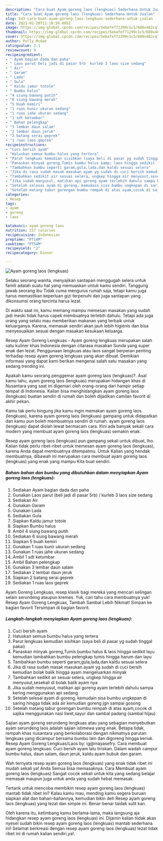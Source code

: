 ```yaml
---
description: "Cara buat Ayam goreng laos (lengkuas) Sederhana Untuk Jualan"
title: "Cara buat Ayam goreng laos (lengkuas) Sederhana Untuk Jualan"
slug: 143-cara-buat-ayam-goreng-laos-lengkuas-sederhana-untuk-jualan
date: 2021-02-20T11:10:50.895Z
image: https://img-global.cpcdn.com/recipes/5ebafef71299c1c5/680x482cq70/ayam-goreng-laos-lengkuas-foto-resep-utama.jpg
thumbnail: https://img-global.cpcdn.com/recipes/5ebafef71299c1c5/680x482cq70/ayam-goreng-laos-lengkuas-foto-resep-utama.jpg
cover: https://img-global.cpcdn.com/recipes/5ebafef71299c1c5/680x482cq70/ayam-goreng-laos-lengkuas-foto-resep-utama.jpg
author: Polly McGee
ratingvalue: 3.1
reviewcount: 9
recipeingredient:
- " Ayam bagian dada dan paha"
- " Laos parut beli jadi di pasar 5rb  kurleb 3 laos size sedang"
- " Air"
- " Garam"
- " Lada"
- " Gula"
- " Kaldu jamur totole"
- " Bumbu halus"
- "4 siung bawang putih"
- "6 siung bawang merah"
- "5 buah kemiri"
- "1 ruas kunir ukuran sedang"
- "1 ruas jahe ukuran sedang"
- "1 sdt ketumbar"
- " Bahan pelengkap"
- "3 lembar daun salam"
- "2 lembar daun jeruk"
- "2 batang serai geprek"
- "1 ruas laos geprek"
recipeinstructions:
- "Cuci bersih ayam"
- "Haluskan semua bumbu halus yang tertera"
- "Parut lengkuas kemudian sisihkan (saya beli di pasar yg sudah tinggal pakai)"
- "Panaskan minyak goreng,Tumis bumbu halus &amp; laos hingga sedikit layu kemudian tambahkan bumbu pelengkap tumis hingga harum dan layu"
- "Tambahkan bumbu seperti garam,gula,lada,dan kaldu sesuai selera"
- "Jika di rasa sudah masak masukan ayam yg sudah di cuci bersih kemudian bolak balik hingga ayam mengeluarkan minyak"
- "Tambahkan sedikit air sesuai selera, ungkep hingga air menyusut,sesekali di bolak balik ayam nya"
- "Jika sudah menyusut, matikan api goreng ayam terlebih dahulu sampa kering menggunakan api sedang"
- "Setelah selesai ayam di goreng, kemudain sisa bumbu ungkepan di saring hingga tidak ada air kemudian goreng jgn sampai gosong"
- "Setelah matang tabur gorengan bumbu rempah di atas ayam,cocok di sajika menggunakan nasi liwet,sayur dan sambal padang (sambal hijau)"
categories:
- Resep
tags:
- ayam
- goreng
- laos

katakunci: ayam goreng laos 
nutrition: 217 calories
recipecuisine: Indonesian
preptime: "PT14M"
cooktime: "PT54M"
recipeyield: "2"
recipecategory: Dinner

---
```



![Ayam goreng laos (lengkuas)](https://img-global.cpcdn.com/recipes/5ebafef71299c1c5/680x482cq70/ayam-goreng-laos-lengkuas-foto-resep-utama.jpg)

Selaku seorang wanita, menyajikan santapan menggugah selera untuk famili adalah suatu hal yang memuaskan untuk kamu sendiri. Tanggung jawab seorang ibu Tidak cuma mengurus rumah saja, tetapi kamu juga harus memastikan keperluan gizi terpenuhi dan juga santapan yang dikonsumsi orang tercinta harus lezat.

Di waktu  saat ini, kamu memang mampu memesan masakan yang sudah jadi meski tidak harus capek membuatnya terlebih dahulu. Tetapi ada juga orang yang selalu mau memberikan makanan yang terbaik untuk keluarganya. Karena, memasak sendiri akan jauh lebih higienis dan bisa menyesuaikan sesuai dengan masakan kesukaan keluarga. 

Resep Ayam Goreng Lengkuas - Ayam goreng lengkuas merupakan salah satu kuliner khas Indonesia dengan citarasa masakan Sunda yang super enak dan lezat. Penggunaan lengkuas atau laos sangat berperan penting terhadap resep ayam goreng lengkuas yang akan dibuat. Demikian informasi yang dapat kami berikan mengenai salah satu masakan yang sedang trending ini.

Apakah kamu seorang penggemar ayam goreng laos (lengkuas)?. Asal kamu tahu, ayam goreng laos (lengkuas) merupakan hidangan khas di Nusantara yang saat ini digemari oleh orang-orang dari hampir setiap tempat di Indonesia. Kalian bisa menghidangkan ayam goreng laos (lengkuas) buatan sendiri di rumah dan boleh dijadikan camilan favorit di akhir pekan.

Kamu tak perlu bingung jika kamu ingin memakan ayam goreng laos (lengkuas), karena ayam goreng laos (lengkuas) gampang untuk didapatkan dan kamu pun boleh membuatnya sendiri di rumah. ayam goreng laos (lengkuas) dapat diolah lewat bermacam cara. Kini ada banyak sekali cara modern yang membuat ayam goreng laos (lengkuas) semakin enak.

Resep ayam goreng laos (lengkuas) pun gampang sekali untuk dibuat, lho. Kalian tidak perlu ribet-ribet untuk memesan ayam goreng laos (lengkuas), karena Anda dapat membuatnya ditempatmu. Untuk Kalian yang hendak membuatnya, dibawah ini merupakan cara membuat ayam goreng laos (lengkuas) yang enak yang mampu Kita buat sendiri.

<!--inarticleads1-->

##### Bahan-bahan dan bumbu yang dibutuhkan dalam menyiapkan Ayam goreng laos (lengkuas):

1. Sediakan  Ayam bagian dada dan paha
1. Gunakan  Laos parut (beli jadi di pasar 5rb) / kurleb 3 laos size sedang
1. Sediakan  Air
1. Gunakan  Garam
1. Gunakan  Lada
1. Sediakan  Gula
1. Siapkan  Kaldu jamur totole
1. Siapkan  Bumbu halus
1. Ambil 4 siung bawang putih
1. Sediakan 6 siung bawang merah
1. Siapkan 5 buah kemiri
1. Gunakan 1 ruas kunir ukuran sedang
1. Gunakan 1 ruas jahe ukuran sedang
1. Ambil 1 sdt ketumbar
1. Ambil  Bahan pelengkap
1. Gunakan 3 lembar daun salam
1. Sediakan 2 lembar daun jeruk
1. Siapkan 2 batang serai geprek
1. Sediakan 1 ruas laos geprek


Ayam Goreng Lengkuas, resep klasik bagi mereka yang mencari selingan selain serundeng ataupun kremes. Yuk, cari tahu cara membuatnya yuk! Resep Ayam Goreng Lengkuas, Tambah Sambal Lebih Nikmat! Simpan ke bagian favorit Tersimpan di bagian favorit. 

<!--inarticleads2-->

##### Langkah-langkah menyiapkan Ayam goreng laos (lengkuas):

1. Cuci bersih ayam
1. Haluskan semua bumbu halus yang tertera
1. Parut lengkuas kemudian sisihkan (saya beli di pasar yg sudah tinggal pakai)
1. Panaskan minyak goreng,Tumis bumbu halus &amp; laos hingga sedikit layu kemudian tambahkan bumbu pelengkap tumis hingga harum dan layu
1. Tambahkan bumbu seperti garam,gula,lada,dan kaldu sesuai selera
1. Jika di rasa sudah masak masukan ayam yg sudah di cuci bersih kemudian bolak balik hingga ayam mengeluarkan minyak
1. Tambahkan sedikit air sesuai selera, ungkep hingga air menyusut,sesekali di bolak balik ayam nya
1. Jika sudah menyusut, matikan api goreng ayam terlebih dahulu sampa kering menggunakan api sedang
1. Setelah selesai ayam di goreng, kemudain sisa bumbu ungkepan di saring hingga tidak ada air kemudian goreng jgn sampai gosong
1. Setelah matang tabur gorengan bumbu rempah di atas ayam,cocok di sajika menggunakan nasi liwet,sayur dan sambal padang (sambal hijau)


Sajian ayam goreng serundeng lengkuas atau yang sebagian menyebutkan ayam serundeng laos adalah sajian istimewa yang enak. Betapa tidak, rempah khas nusantara yang berkolaborasi dengan nikmatnya parutan lengkuas yang dicampur bersama bumbu lain dan digoreng hingga keriuk. Resep Ayam Goreng Lengkuas/Laos by: ig@mayasefry. Cara membuat ayam goreng lengkuas: Cuci bersih ayam lalu tiriskan. Dalam wadah campur bumbu halus, daun salam, daun jeruk, kaldu ayam bubuk dan garam. 

Wah ternyata resep ayam goreng laos (lengkuas) yang enak tidak ribet ini mudah sekali ya! Anda Semua bisa memasaknya. Cara Membuat ayam goreng laos (lengkuas) Sangat cocok sekali untuk kita yang sedang belajar memasak maupun juga untuk anda yang sudah hebat memasak.

Tertarik untuk mencoba membikin resep ayam goreng laos (lengkuas) mantab tidak ribet ini? Kalau kamu mau, mending kamu segera buruan siapkan alat dan bahan-bahannya, kemudian bikin deh Resep ayam goreng laos (lengkuas) yang lezat dan simple ini. Benar-benar taidak sulit kan. 

Oleh karena itu, ketimbang kamu berlama-lama, maka langsung aja hidangkan resep ayam goreng laos (lengkuas) ini. Dijamin kalian tiidak akan nyesel sudah bikin resep ayam goreng laos (lengkuas) mantab sederhana ini! Selamat berkreasi dengan resep ayam goreng laos (lengkuas) lezat tidak ribet ini di rumah kalian sendiri,ya!.


